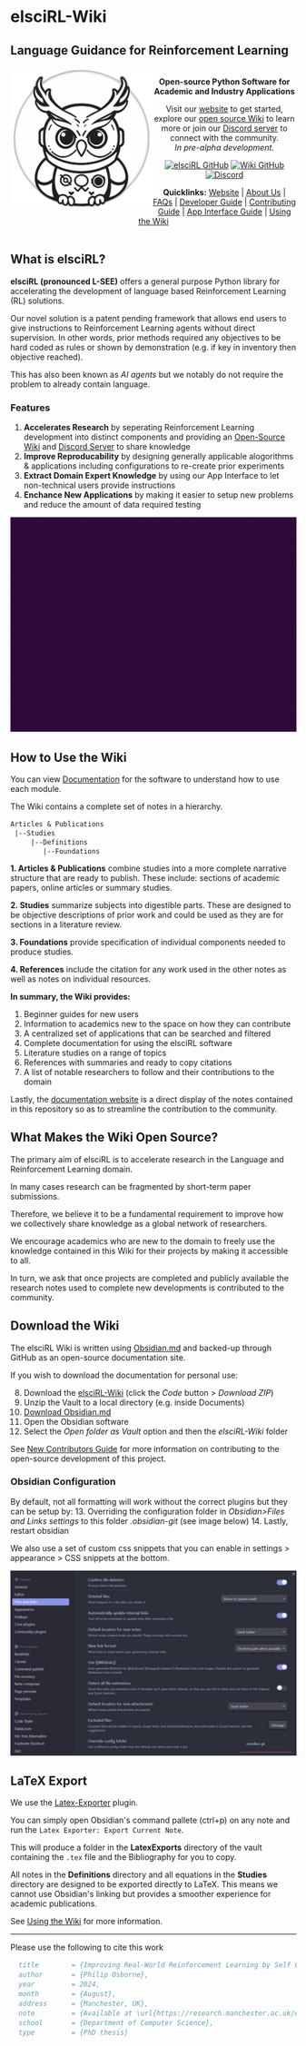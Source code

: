 # elsciRL-Wiki
## Language Guidance for Reinforcement Learning

<a href="https://elsci.org"><img src="https://raw.githubusercontent.com/pdfosborne/elsciRL-Wiki/refs/heads/main/Resources/images/elsciRL_logo_owl_cropped.png" align="left" height="250" width="250" ></a>

<div align="center">

<br>
<b>Open-source Python Software for Academic and Industry Applications</b>

Visit our <a href="https://elsci.org">website</a> to get started, explore our <a href="https://github.com/pdfosborne/elsciRL-Wiki">open source Wiki</a> to learn more or join our <a href="https://discord.gg/GgaqcrYCxt">Discord server</a> to connect with the community.
<br>
<i>In pre-alpha development.</i>
<p> </p>
</div>

<div align="center">

<a href="https://github.com/pdfosborne/elsciRL">![elsciRL GitHub](https://img.shields.io/github/stars/pdfosborne/elsciRL?style=for-the-badge&logo=github&label=elsciRL&link=https%3A%2F%2Fgithub.com%2Fpdfosborne%2FelsciRL)</a> <a href="https://github.com/pdfosborne/elsciRL-Wiki">![Wiki GitHub](https://img.shields.io/github/stars/pdfosborne/elsciRL-Wiki?style=for-the-badge&logo=github&label=elsciRL-Wiki&link=https%3A%2F%2Fgithub.com%2Fpdfosborne%2FelsciRL-Wiki)</a> <a href="https://discord.gg/GgaqcrYCxt">![Discord](https://img.shields.io/discord/1310579689315893248?style=for-the-badge&logo=discord&label=Discord&link=https%3A%2F%2Fdiscord.com%2Fchannels%2F1184202186469683200%2F1184202186998173878)</a>

<b>Quicklinks:</b> [Website](https://elsci.org) | [About Us](<./About us.md>) | [FAQs](<./FAQs.md>) | [Developer Guide](<./Developer Guide.md>) | [Contributing Guide](<./Become a Contributor.md>) | [App Interface Guide](<./App Interface Guide.md>) | [Using the Wiki](<./Docs & Wiki Guide.md>)
<br>
<br>
</div>

## What is elsciRL?

**elsciRL (pronounced L-SEE)** offers a general purpose Python library for accelerating the development of language based Reinforcement Learning (RL) solutions.

Our novel solution is a patent pending framework that allows end users to give instructions to Reinforcement Learning agents without direct supervision. In other words, prior methods required any objectives to be hard coded as rules or shown by demonstration (e.g. if key in inventory then objective reached). 

This has also been known as *AI agents* but we notably do not require the problem to already contain language.

### Features
1. **Accelerates Research** by seperating Reinforcement Learning development into distinct components and providing an [Open-Source Wiki](https://github.com/pdfosborne/elsciRL-Wiki) and [Discord Server](https://discord.gg/GgaqcrYCxt) to share knowledge
2. **Improve Reproducability** by designing generally applicable alogorithms & applications including configurations to re-create prior experiments
3. **Extract Domain Expert Knowledge** by using our App Interface to let non-technical users provide instructions
4. **Enchance New Applications** by making it easier to setup new problems and reduce the amount of data required testing

<div width="75%" align="center">
	<img src="https://github.com/pdfosborne/elsciRL-Wiki/blob/main/Resources/images/Agent-Performance-2.gif?raw=true" />
</div>

## How to Use the Wiki

You can view [Documentation](<Documentation/Documentation Info.md>) for the software to understand how to use each module.

The Wiki contains a complete set of notes in a hierarchy.

```
Articles & Publications
 |--Studies
	 |--Definitions
		|--Foundations
```

**1. Articles & Publications** combine studies into a more complete narrative structure that are ready to publish. These include: sections of academic papers, online articles or summary studies.

**2. Studies** summarize subjects into digestible parts. These are designed to be objective descriptions of prior work and could be used as they are for sections in a literature review.

**3. Foundations** provide specification of individual components needed to produce studies.

**4. References** include the citation for any work used in the other notes as well as notes on individual resources.

**In summary, the Wiki provides:**

1. Beginner guides for new users
2. Information to academics new to the space on how they can contribute
3. A centralized set of applications that can be searched and filtered
4. Complete documentation for using the elsciRL software
5. Literature studies on a range of topics
6. References with summaries and ready to copy citations
7. A list of notable researchers to follow and their contributions to the domain

Lastly, the [documentation website](https://elsci.org/) is a direct display of the notes contained in this repository so as to streamline the contribution to the community.

## What Makes the Wiki Open Source? 

The primary aim of elsciRL is to accelerate research in the Language and Reinforcement Learning domain. 

In many cases research can be fragmented by short-term paper submissions. 

Therefore, we believe it to be a fundamental requirement to improve how we collectively share knowledge as a global network of researchers. 

We encourage academics who are new to the domain to freely use the knowledge contained in this Wiki for their projects by making it accessible to all. 

In turn, we ask that once projects are completed and publicly available the research notes used to complete new developments is contributed to the community. 

## Download the Wiki

The elsciRL Wiki is written using [Obsidian.md](https://obsidian.md/) and backed-up through GitHub as an open-source documentation site. 

If you wish to download the documentation for personal use:

8. Download the [elsciRL-Wiki](https://github.com/pdfosborne/elsciRL-Wiki/tree/main) (click the *Code* button > *Download ZIP*)
9. Unzip the Vault to a local directory (e.g. inside Documents)
10. [Download Obsidian.md](https://obsidian.md/download)
11. Open the Obsidian software
12. Select the *Open folder as Vault* option and then the *elsciRL-Wiki* folder 

See [New Contributors Guide](https://elsci.org/Become+a+Contributor) for more information on contributing to the open-source development of this project.

### Obsidian Configuration

By default, not all formatting will work without the correct plugins but they can be setup by:
13. Overriding the configuration folder in *Obsidian>Files and Links settings* to this folder *.obsidian-git* (see image below)
14. Lastly, restart obsidian

We also use a set of custom css snippets that you can enable in settings > appearance > CSS snippets at the bottom.

![osbsidian\_settings](https://raw.githubusercontent.com/pdfosborne/elsciRL-Wiki/refs/heads/main/Documentation/0%20-%20Prerequisites/attachments/Obsidian%20settings.png)

## LaTeX Export

We use the [Latex-Exporter](https://github.com/mscott99/latex-exporter?tab=readme-ov-file) plugin.

You can simply open Obsidian's command pallete (ctrl+p) on any note and run the `Latex Exporter: Export Current Note`. 

This will produce a folder in the **LatexExports** directory of the vault containing the `.tex` file and the Bibliography for you to copy.

All notes in the **Definitions** directory and all equations in the **Studies** directory are designed to be exported directly to LaTeX. This means we cannot use Obsidian's linking but provides a smoother experience for academic publications.

See [Using the Wiki](<./Docs & Wiki Guide.md>) for more information.

--- 

Please use the following to cite this work

```bibtex
  title        = {Improving Real-World Reinforcement Learning by Self Completing Human Instructions on Rule Defined Language},  
  author       = {Philip Osborne},  
  year         = 2024,  
  month        = {August},  
  address      = {Manchester, UK},  
  note         = {Available at \url{https://research.manchester.ac.uk/en/studentTheses/improving-real-world-reinforcement-learning-by-self-completing-hu}},  
  school       = {Department of Computer Science},  
  type         = {PhD thesis}
```
